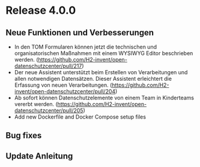 # Release 4.0.0

## Neue Funktionen und Verbesserungen
* In den TOM Formularen können jetzt die technischen und organisatorischen Maßnahmen mit einem WYSIWYG Editor beschrieben werden. (https://github.com/H2-invent/open-datenschutzcenter/pull/217)
* Der neue Assistent unterstützt beim Erstellen von Verarbeitungen und allen notwendigen Datensätzen. Dieser Assistent erleichtert die Erfassung von neuen Verarbeitungen. (https://github.com/H2-invent/open-datenschutzcenter/pull/204)
* Ab sofort können Datenschutzelemente von einem Team in Kinderteams vererbt werden. (https://github.com/H2-invent/open-datenschutzcenter/pull/205)
* Add new Dockerfile and Docker Compose setup files

## Bug fixes


## Update Anleitung
